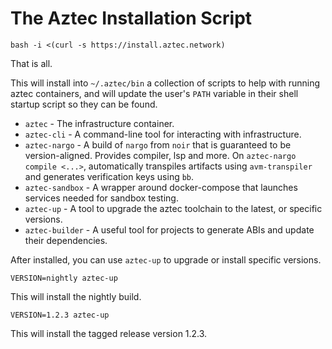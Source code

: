 # The Aztec Installation Script

```
bash -i <(curl -s https://install.aztec.network)
```

That is all.

This will install into `~/.aztec/bin` a collection of scripts to help with running aztec containers, and will update
the user's `PATH` variable in their shell startup script so they can be found.

- `aztec` - The infrastructure container.
- `aztec-cli` - A command-line tool for interacting with infrastructure.
- `aztec-nargo` - A build of `nargo` from `noir` that is guaranteed to be version-aligned. Provides compiler, lsp and more. On `aztec-nargo compile <...>`, automatically transpiles artifacts using `avm-transpiler` and generates verification keys using `bb`.
- `aztec-sandbox` - A wrapper around docker-compose that launches services needed for sandbox testing.
- `aztec-up` - A tool to upgrade the aztec toolchain to the latest, or specific versions.
- `aztec-builder` - A useful tool for projects to generate ABIs and update their dependencies.

After installed, you can use `aztec-up` to upgrade or install specific versions.

```
VERSION=nightly aztec-up
```

This will install the nightly build.

```
VERSION=1.2.3 aztec-up
```

This will install the tagged release version 1.2.3.

